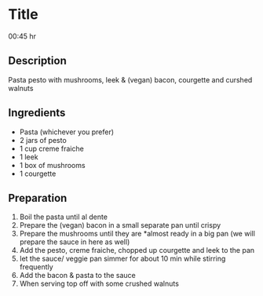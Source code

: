 # Title

00:45 hr

## Description

Pasta pesto with mushrooms, leek & (vegan) bacon, courgette and curshed walnuts

## Ingredients

- Pasta (whichever you prefer)
- 2 jars of pesto
- 1 cup creme fraiche
- 1 leek
- 1 box of mushrooms
- 1 courgette

## Preparation

1. Boil the pasta until al dente
2. Prepare the (vegan) bacon in a small separate pan until crispy
3. Prepare the mushrooms until they are \*almost ready in a big pan (we will prepare the sauce in here as well)
4. Add the pesto, creme fraiche, chopped up courgette and leek to the pan
5. let the sauce/ veggie pan simmer for about 10 min while stirring frequently
6. Add the bacon & pasta to the sauce
7. When serving top off with some crushed walnuts
